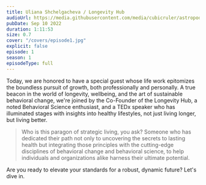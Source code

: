```yaml
---
title: Uliana Shchelgacheva / Longevity Hub
audioUrl: https://media.githubusercontent.com/media/cubicruler/astropod-daleen/main/public/audio/episode1.mp3
pubDate: Sep 10 2022
duration: 1:11:53
size: 0.7
cover: "/covers/episode1.jpg"
explicit: false
episode: 1
season: 1
episodeType: full
---
```


Today, we are honored to have a special guest whose life work epitomizes the boundless pursuit of growth, both professionally and personally. A true beacon in the world of longevity, wellbeing, and the art of sustainable behavioral change, we're joined by the Co-Founder of the Longevity Hub, a noted Behavioral Science enthusiast, and a TEDx speaker who has illuminated stages with insights into healthy lifestyles, not just living longer, but living better.

> Who is this paragon of strategic living, you ask? Someone who has dedicated their path not only to uncovering the secrets to lasting health but integrating those principles with the cutting-edge disciplines of behavioral change and behavioral science, to help individuals and organizations alike harness their ultimate potential.

Are you ready to elevate your standards for a robust, dynamic future? Let's dive in.

